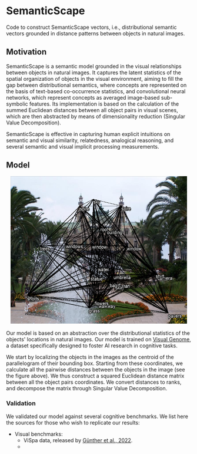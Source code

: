 # SemanticScape
Code to construct SemanticScape vectors, i.e., distributional semantic vectors grounded in distance patterns between objects in natural images.

## Motivation
SemanticScape is a semantic model grounded in the visual relationships between objects in natural images. It captures the latent statistics of the spatial organization of objects in the visual environment, aiming to fill the gap between distributional semantics, where concepts are represented on the basis of text-based co-occurrence statistics, and convolutional neural networks, which represent concepts as averaged image-based sub-symbolic features. Its implementation is based on the calculation of the summed Euclidean distances between all object pairs in visual scenes, which are then abstracted by means of dimensionality reduction (Singular Value Decomposition). 

SemanticScape is effective in capturing human explicit intuitions on semantic and visual similarity, relatedness, analogical reasoning, and several semantic and visual implicit processing measurements.

## Model

<p align="center">
<img src="https://github.com/Andrea-de-Varda/SemanticScape/blob/main/figures/img_with_net.png?raw=true" width="480" height="400">
</p>

Our model is based on an abstraction over the distributional statistics of the objects' locations in natural images. Our model is trained on [Visual Genome](https://link.springer.com/article/10.1007/s11263-016-0981-7), a dataset specifically designed to foster AI research in cognitive tasks.

We start by localizing the objects in the images as the centroid of the parallelogram of their bounding box. Starting from these coordinates, we calculate all the pairwise distances between the objects in the image (see the figure above). We thus construct a squared Euclidean distance matrix between all the object pairs coordinates. We convert distances to ranks, and decompose the matrix through Singular Value Decomposition. 

### Validation
We validated our model against several cognitive benchmarks. We list here the sources for those who wish to replicate our results:

- Visual benchmarks:
  - ViSpa data, released by [Günther et al., 2022](https://osf.io/qvw9c).
  - 


